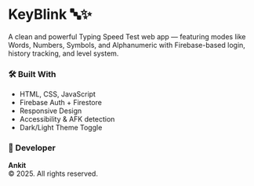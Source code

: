 # KeyBlink 🔤✨

A clean and powerful Typing Speed Test web app — featuring modes like Words, Numbers, Symbols, and Alphanumeric with Firebase-based login, history tracking, and level system.


### 🛠 Built With
- HTML, CSS, JavaScript
- Firebase Auth + Firestore
- Responsive Design
- Accessibility & AFK detection
- Dark/Light Theme Toggle

### 👤 Developer
**Ankit**  
© 2025. All rights reserved.
